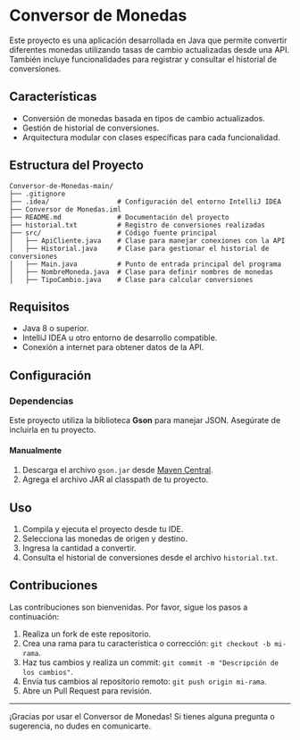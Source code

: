 # Conversor de Monedas

Este proyecto es una aplicación desarrollada en Java que permite convertir diferentes monedas utilizando tasas de cambio actualizadas desde una API. También incluye funcionalidades para registrar y consultar el historial de conversiones.

## Características

- Conversión de monedas basada en tipos de cambio actualizados.
- Gestión de historial de conversiones.
- Arquitectura modular con clases específicas para cada funcionalidad.

## Estructura del Proyecto

```
Conversor-de-Monedas-main/
├── .gitignore
├── .idea/                 # Configuración del entorno IntelliJ IDEA
├── Conversor de Monedas.iml
├── README.md              # Documentación del proyecto
├── historial.txt          # Registro de conversiones realizadas
├── src/                   # Código fuente principal
│   ├── ApiCliente.java    # Clase para manejar conexiones con la API
│   ├── Historial.java     # Clase para gestionar el historial de conversiones
│   ├── Main.java          # Punto de entrada principal del programa
│   ├── NombreMoneda.java  # Clase para definir nombres de monedas
│   ├── TipoCambio.java    # Clase para calcular conversiones
```

## Requisitos

- Java 8 o superior.
- IntelliJ IDEA u otro entorno de desarrollo compatible.
- Conexión a internet para obtener datos de la API.

## Configuración

### Dependencias
Este proyecto utiliza la biblioteca **Gson** para manejar JSON. Asegúrate de incluirla en tu proyecto.

#### Manualmente
1. Descarga el archivo `gson.jar` desde [Maven Central](https://search.maven.org/artifact/com.google.code.gson/gson).
2. Agrega el archivo JAR al classpath de tu proyecto.


## Uso
1. Compila y ejecuta el proyecto desde tu IDE.
2. Selecciona las monedas de origen y destino.
3. Ingresa la cantidad a convertir.
4. Consulta el historial de conversiones desde el archivo `historial.txt`.

## Contribuciones
Las contribuciones son bienvenidas. Por favor, sigue los pasos a continuación:

1. Realiza un fork de este repositorio.
2. Crea una rama para tu característica o corrección: `git checkout -b mi-rama`.
3. Haz tus cambios y realiza un commit: `git commit -m "Descripción de los cambios"`.
4. Envía tus cambios al repositorio remoto: `git push origin mi-rama`.
5. Abre un Pull Request para revisión.

---

¡Gracias por usar el Conversor de Monedas! Si tienes alguna pregunta o sugerencia, no dudes en comunicarte.
